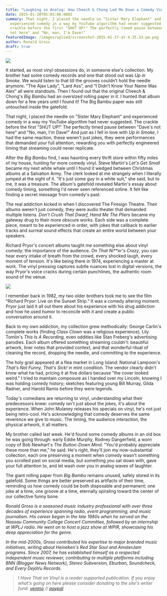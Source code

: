 ```yaml
---
title: "Laughing in Analog: How Cheech & Chong Led Me Down a Comedy Vinyl Rabbit Hole"
date: 2025-01-30T05:03:00.000Z
summary: That night, I placed the needle on "Sister Mary Elephant" and
  experienced comedy in a way my YouTube algorithm had never suggested. The
  crackle before the first "SHUT UP!" The perfectly timed pause between "Dave's
  not here" and "No, man, I'm Dave!"
featuredImage: /images/upload/screenshot-2025-01-27-at-4.35.33-pm.png
author: Ronald Gross
draft: true
---
```

![](/images/upload/screenshot-2025-01-27-at-4.35.33-pm.png)

It started, as most vinyl obsessions do, in someone else's collection. My brother had some comedy records and one that stood out was *Up in Smoke*. We would listen to that till the grooves couldn’t hold the needle anymore. "The Ajax Lady”, “Lard Ass”, and “I Didn’t Know Your Name Was Alex” all were standouts. Then I found out that the original Cheech & Chong's *Big Bambu* had an oversized rolling paper in it. I hunted that album down for a few years until I found it! The Big Bambu paper was still untouched inside the gatefold.

That night, I placed the needle on "Sister Mary Elephant" and experienced comedy in a way my YouTube algorithm had never suggested. The crackle before the first "SHUT UP!" The perfectly timed pause between "Dave's not here" and "No, man, I'm Dave!" And just as I fell in love with *Up in Smoke*, I had the same reaction, these weren't just jokes, they were performances that demanded your full attention, rewarding you with perfectly engineered timing that streaming could never replicate.

After the *Big* *Bambu* find, I was haunting every thrift store within fifty miles of my house, hunting for more comedy vinyl. Steve Martin's *Let's Get Small* became my next white whale until I found it wedged between Christmas albums at a Salvation Army. The clerk looked at me strangely when I literally jumped at the sight of it. "It's just some guy in a white suit," she said, but to me, it was a treasure. The album's gatefold revealed Martin's essay about comedy timing, something I'd never seen referenced online. It felt like finding a secret message from comedy's past.

The real addiction kicked in when I discovered The Firesign Theatre. Their albums weren't just comedy, they were audio theater that demanded multiple listens. *Don't Crush That Dwarf, Hand Me The Pliers* became my gateway drug to their more obscure works. Each side was a complete piece, meant to be experienced in order, with jokes that callback to earlier tracks and surreal sound effects that create an entire world between your speakers.

Richard Pryor's concert albums taught me something else about vinyl comedy: the importance of the audience. *On That Ni\*\*er's Crazy*, you can hear every intake of breath from the crowd, every shocked laugh, every moment of tension. It's like being there in 1974, experiencing a master at work. The vinyl pressing captures subtle nuances lost in digital versions, the way Pryor's voice cracks during certain punchlines, the authentic room sound of the venue.

![](/images/upload/screenshot-2025-01-27-at-4.46.57-pm.png)

I remember back in 1982, my two older brothers took me to see the film “Richard Pryor: Live on the Sunset Strip.” It was a comedy altering moment. Pryor just laid it all out there about his experience with his drug addiction and how he used humor to reconcile with it and create a public conversation around it.

Back to my own addiction, my collection grew methodically: George Carlin's complete works (finding *Class Clown* was a religious experience), Lily Tomlin's *This Is A Recording,* even oddities like Stan Freberg's advertising parodies. Each album offered something streaming couldn't: beautiful artwork, liner notes that provided context, and that wonderful ritual of cleaning the record, dropping the needle, and committing to the experience.

The holy grail appeared at a flea market in Long Island: National Lampoon's *That's Not Funny, That's Sick!* in mint condition. The vendor clearly didn't know what he had, pricing it at five dollars because "the cover looked weird." I tried to maintain composure as I handed over my Lincoln, knowing I was holding comedy history; sketches featuring young Bill Murray, Gilda Radner, and Harold Ramis before they were legends.

Today's comedians are returning to vinyl, understanding what their predecessors knew: comedy isn't just about the jokes, it's about the experience. When John Mulaney releases his specials on vinyl, he's not just being retro-cool. He's acknowledging that comedy deserves the same reverence we give to music. The timing, the audience interaction, the physical artwork, it all matters.

My brother called last week. He'd found some comedy albums in an old box he was going through: early Eddie Murphy, Rodney Dangerfield, a worn copy of Bob Newhart's *The Button-Down Mind.* "You'd probably appreciate these more than me," he said. He's right, they'll join my now-substantial collection, each one preserving a moment when comedy wasn't something you scrolled past on social media, but something you sat down with, gave your full attention to, and let wash over you in analog waves of laughter.

The giant rolling paper from *Big* *Bambu* remains unused, safely stored in its gatefold. Some things are better preserved as artifacts of their time, reminding us how comedy could be both disposable and permanent; one joke at a time, one groove at a time, eternally spiraling toward the center of our collective funny bone.

*Ronald Gross is a seasoned music industry professional with over three decades of experience spanning radio, event programming, and music journalism. His career began in the late 1980s when he served on the Nassau Community College Concert Committee, followed by an internship at WPLJ radio. He went on to host a jazz show at WPIR, showcasing his deep appreciation for the genre.*

*In the mid-2000s, Gross contributed his expertise to major branded music initiatives, writing about Heineken's Red Star Soul and AmsterJam programs. Since 2007, he has established himself as a respected independent music reviewer, contributing to multiple platforms including BNN (Blogger News Network), Stereo Subversion, Eburban, Soundcheck, and Every DejaVu Records.*




> *I Have That on Vinyl is a reader supported publication. If you enjoy what's going on here please consider donating to the site's writer fund: [venmo](https://account.venmo.com/u/Michele-Catalano2659) // [paypal](https://www.paypal.com/paypalme/goingitaloneny?country.x=US&locale.x=en_US)*
